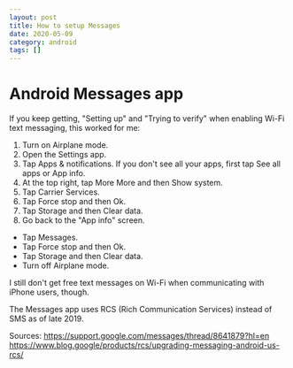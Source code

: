 ```yaml
---
layout: post
title: How to setup Messages
date: 2020-05-09
category: android
tags: []
---
```

# Android Messages app

If you keep getting, "Setting up" and "Trying to verify" when enabling Wi-Fi text messaging, this worked for me:

1. Turn on Airplane mode.
2. Open the Settings app.
3. Tap Apps & notifications. If you don't see all your apps, first tap See all apps or App info.
4. At the top right, tap More More and then Show system.
5. Tap Carrier Services.
6. Tap Force stop and then Ok.
7. Tap Storage and then Clear data.
8. Go back to the "App info" screen.
- Tap Messages.
- Tap Force stop and then Ok.
- Tap Storage and then Clear data.
- Turn off Airplane mode.

I still don't get free text messages on Wi-Fi when communicating with iPhone users, though.

The Messages app uses RCS (Rich Communication Services) instead of SMS as of late 2019.

Sources:
https://support.google.com/messages/thread/8641879?hl=en
https://www.blog.google/products/rcs/upgrading-messaging-android-us-rcs/
